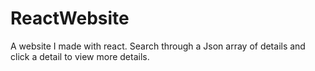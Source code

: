 # ReactWebsite
A website I made with react. Search through a Json array of details and click a detail to view more details.
